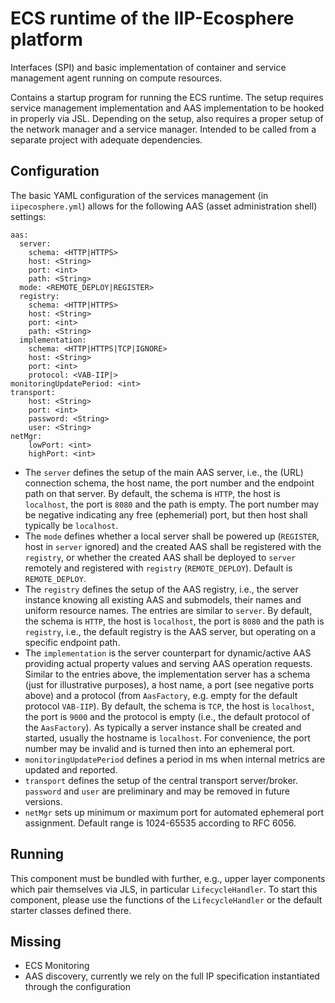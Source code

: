 # ECS runtime of the IIP-Ecosphere platform

Interfaces (SPI) and basic implementation of container and service management agent running on compute resources.

Contains a startup program for running the ECS runtime. The setup requires service management implementation and 
AAS implementation to be hooked in properly via JSL. Depending on the setup, also requires a proper setup of the 
network manager and a service manager. Intended to be called from a separate project with adequate dependencies.

## Configuration

The basic YAML configuration of the services management (in ``iipecosphere.yml``) allows for the following AAS (asset administration shell) settings:

    aas:
      server:
        schema: <HTTP|HTTPS>
        host: <String>
        port: <int>
        path: <String>
      mode: <REMOTE_DEPLOY|REGISTER>
      registry:
        schema: <HTTP|HTTPS>
        host: <String>
        port: <int>
        path: <String>
      implementation:
        schema: <HTTP|HTTPS|TCP|IGNORE>
        host: <String>
        port: <int>
        protocol: <VAB-IIP|>
    monitoringUpdatePeriod: <int>
    transport:
        host: <String>
        port: <int>
        password: <String>
        user: <String>
    netMgr:
        lowPort: <int>
        highPort: <int>

* The `server` defines the setup of the main AAS server, i.e., the (URL) connection schema, the host name, the port number and the endpoint path on that server. By default, the schema is `HTTP`, the host is `localhost`, the port  is `8080` and the path is empty. The port number may be negative indicating any free (ephemerial) port, but then host shall typically be `localhost`.
* The `mode` defines whether a local server shall be powered up (`REGISTER`, host in `server` ignored) and the created AAS shall be registered with the `registry`, or whether the created AAS shall be deployed to `server` remotely and registered with `registry` (`REMOTE_DEPLOY`). Default is `REMOTE_DEPLOY`.
* The `registry` defines the setup of the AAS registry, i.e., the server instance knowing all existing AAS and submodels, their names and uniform resource names. The entries are similar to `server`. By default, the schema  is `HTTP`, the host is `localhost`, the port is `8080` and the path is `registry`, i.e., the default registry is the AAS server, but operating on a specific endpoint path. 
* The `implementation` is the server counterpart for dynamic/active AAS providing actual property values and serving AAS operation requests. Similar to the entries above, the implementation server has a schema (just for illustrative purposes), a host name, a port (see negative ports above) and a protocol (from `AasFactory`, e.g. empty for the default protocol `VAB-IIP`). By default, the schema is `TCP`, the host is `localhost`, the port is `9000` and the protocol is empty (i.e., the default protocol of the `AasFactory`). As typically a server instance shall be created and started, usually the hostname is `localhost`.          For convenience, the port number may be invalid and is turned then into an ephemeral port.
* `monitoringUpdatePeriod` defines a period in ms when internal metrics are updated and reported.
* `transport` defines the setup of the central transport server/broker. `password` and `user` are preliminary and may be removed in future versions.
* `netMgr` sets up minimum or maximum port for automated ephemeral port assignment. Default range is 1024-65535 according to RFC 6056.

## Running

This component must be bundled with further, e.g., upper layer components which pair themselves via JLS, in particular `LifecycleHandler`. To start this component, please use the functions of the `LifecycleHandler` or the default starter classes defined there.

## Missing
* ECS Monitoring
* AAS discovery, currently we rely on the full IP specification instantiated through the configuration
